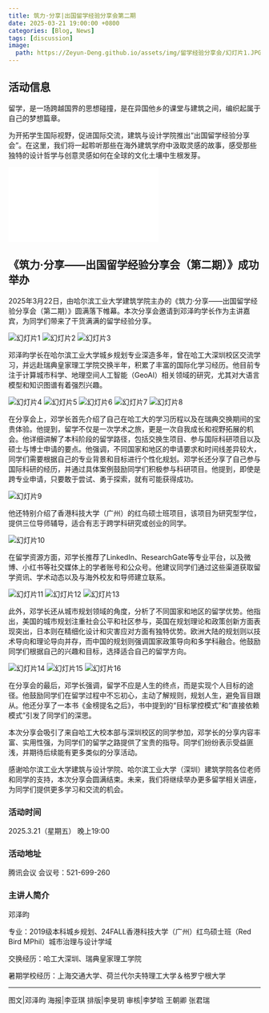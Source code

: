 ```yaml
---
title: 筑力·分享|出国留学经验分享会第二期
date: 2025-03-21 19:00:00 +0800
categories: [Blog, News]
tags: [discussion] 
image:
  path: https://Zeyun-Deng.github.io/assets/img/留学经验分享会/幻灯片1.JPG
---
```


## 活动信息

留学，是一场跨越国界的思想碰撞，是在异国他乡的课堂与建筑之间，编织起属于自己的梦想篇章。

为开拓学生国际视野，促进国际交流，建筑与设计学院推出“出国留学经验分享会”。在这里，我们将一起聆听那些在海外建筑学府中汲取灵感的故事，感受那些独特的设计哲学与创意灵感如何在全球的文化土壤中生根发芽。

<div class="video-container">
    <iframe src="//player.bilibili.com/player.html?isOutside=true&aid=114217910864498&bvid=BV1Y7o2YTEtA&cid=29049751732&p=1&autoplay=0"
            scrolling="no"
            border="0"
            frameborder="no"
            framespacing="0"
            allowfullscreen="true">
    </iframe>
</div>

## 《筑力·分享——出国留学经验分享会（第二期）》成功举办

2025年3月22日，由哈尔滨工业大学建筑学院主办的《筑力·分享——出国留学经验分享会（第二期）》圆满落下帷幕。本次分享会邀请到邓泽昀学长作为主讲嘉宾，为同学们带来了干货满满的留学经验分享。

![幻灯片1](https://Zeyun-Deng.github.io/assets/img/留学经验分享会/幻灯片1.JPG)
![幻灯片2](https://Zeyun-Deng.github.io/assets/img/留学经验分享会/幻灯片2.JPG)
![幻灯片3](https://Zeyun-Deng.github.io/assets/img/留学经验分享会/幻灯片3.JPG)

邓泽昀学长在哈尔滨工业大学城乡规划专业深造多年，曾在哈工大深圳校区交流学习，并远赴瑞典皇家理工学院交换半年，积累了丰富的国际化学习经历。他目前专注于计算城市科学、地理空间人工智能（GeoAI）相关领域的研究，尤其对大语言模型和知识图谱有着强烈兴趣。

![幻灯片4](https://Zeyun-Deng.github.io/assets/img/留学经验分享会/幻灯片4.JPG)
![幻灯片5](https://Zeyun-Deng.github.io/assets/img/留学经验分享会/幻灯片5.JPG)
![幻灯片6](https://Zeyun-Deng.github.io/assets/img/留学经验分享会/幻灯片6.JPG)
![幻灯片7](https://Zeyun-Deng.github.io/assets/img/留学经验分享会/幻灯片7.JPG)
![幻灯片8](https://Zeyun-Deng.github.io/assets/img/留学经验分享会/幻灯片8.JPG)

在分享会上，邓学长首先介绍了自己在哈工大的学习历程以及在瑞典交换期间的宝贵体验。他提到，留学不仅是一次学术之旅，更是一次自我成长和视野拓展的机会。他详细讲解了本科阶段的留学路径，包括交换生项目、参与国际科研项目以及硕士与博士申请的要点。他强调，不同国家和地区的申请要求和时间线差异较大，同学们需要根据自己的专业背景和目标进行个性化规划。邓学长还分享了自己参与国际科研的经历，并通过具体案例鼓励同学们积极参与科研项目。他提到，即使是跨专业申请，只要敢于尝试、勇于探索，就有可能获得成功。

![幻灯片9](https://Zeyun-Deng.github.io/assets/img/留学经验分享会/幻灯片9.JPG)

他还特别介绍了香港科技大学（广州）的红鸟硕士班项目，该项目为研究型学位，提供三位导师辅导，适合有志于跨学科研究或创业的同学。

![幻灯片10](https://Zeyun-Deng.github.io/assets/img/留学经验分享会/幻灯片10.JPG)

在留学资源方面，邓学长推荐了LinkedIn、ResearchGate等专业平台，以及微博、小红书等社交媒体上的学者账号和公众号。他建议同学们通过这些渠道获取留学资讯、学术动态以及与海外校友和导师建立联系。

![幻灯片11](https://Zeyun-Deng.github.io/assets/img/留学经验分享会/幻灯片11.JPG)
![幻灯片12](https://Zeyun-Deng.github.io/assets/img/留学经验分享会/幻灯片12.JPG)
![幻灯片13](https://Zeyun-Deng.github.io/assets/img/留学经验分享会/幻灯片13.JPG)

此外，邓学长还从城市规划领域的角度，分析了不同国家和地区的留学优势。他指出，美国的城市规划注重社会公平和社区参与，英国在规划理论和政策创新方面表现突出，日本则在精细化设计和灾害应对方面有独特优势。欧洲大陆的规划则以技术导向和理论导向并存，而中国的规划则强调国家政策导向和多学科融合。他鼓励同学们根据自己的兴趣和目标，选择适合自己的留学方向。

![幻灯片14](https://Zeyun-Deng.github.io/assets/img/留学经验分享会/幻灯片14.JPG)
![幻灯片15](https://Zeyun-Deng.github.io/assets/img/留学经验分享会/幻灯片15.JPG)
![幻灯片16](https://Zeyun-Deng.github.io/assets/img/留学经验分享会/幻灯片16.JPG)

在分享会的最后，邓学长强调，留学不应是人生的终点，而是实现个人目标的途径。他鼓励同学们在留学过程中不忘初心，主动了解规则，规划人生，避免盲目跟从。他还分享了一本书《金榜提名之后》，书中提到的“目标掌控模式”和“直接依赖模式”引发了同学们的深思。

本次分享会吸引了来自哈工大校本部与深圳校区的同学参加，邓学长的分享内容丰富、实用性强，为同学们的留学之路提供了宝贵的指导。同学们纷纷表示受益匪浅，并期待后续能有更多类似的分享活动。

感谢哈尔滨工业大学建筑与设计学院、哈尔滨工业大学（深圳）建筑学院各位老师和同学的支持，本次分享会圆满结束。未来，我们将继续举办更多留学相关讲座，为同学们提供更多学习和交流的机会。

### 活动时间

2025.3.21（星期五） 晚上19:00

### 活动地址

腾讯会议 会议号：521-699-260

### 主讲人简介

邓泽昀

专业：2019级本科城乡规划、24FALL香港科技大学（广州）红鸟硕士班（Red Bird MPhil）城市治理与设计学域

交换经历：哈工大深圳、瑞典皇家理工学院

暑期学校经历：上海交通大学、荷兰代尔夫特理工大学＆格罗宁根大学

---

图文|邓泽昀
海报|李亚琪
排版|李旻玥
审核|李梦晗 王朝卿 张君瑞
